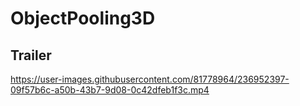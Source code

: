 # ObjectPooling3D

## Trailer
https://user-images.githubusercontent.com/81778964/236952397-09f57b6c-a50b-43b7-9d08-0c42dfeb1f3c.mp4
